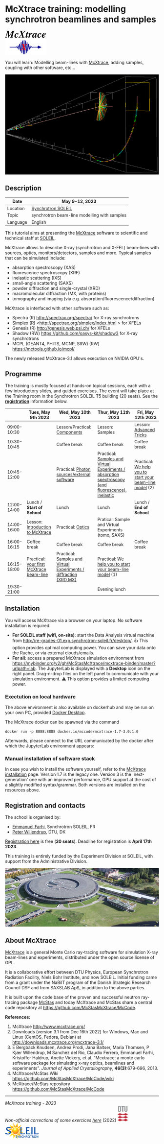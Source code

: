 # McXtrace training: modelling synchrotron beamlines and samples

![McXtrace](images/mcxtrace-logo.png  "McXtrace")

You will learn: Modelling beam-lines with [McXtrace](http://www.mcxtrace.org/), adding samples, coupling with other software, etc...

![McXtrace diff](images/mcxtrace-diff.png  "McXtrace diff")

## Description

| Date | May 9-12, 2023 |
| --------|-------------------|
|Location |  	[Synchrotron SOLEIL](https://www.synchrotron-soleil.fr/fr) |
| Topic | synchrotron beam-line modelling with samples |
| Language | English |

This tutorial aims at presenting the [McXtrace](http://www.mcxtrace.org) software to scientific and technical staff at [SOLEIL](https://www.synchrotron-soleil.fr/fr).

McXtrace allows to describe X-ray (synchrotron and X-FEL) beam-lines with sources, optics, monitors/detectors, samples and more. 
Typical samples that can be simulated include:
- absorption spectroscopy (XAS)
- fluorescence spectroscopy (XRF)
- inelastic scattering (IXS)
- small-angle scattering (SAXS)
- powder diffraction and single-crystal (XRD)
- macromolecular diffraction (MX, with proteins)
- tomography and imaging (via e.g. absorption/fluorescence/diffraction)

McXtrace is interfaced with other software such as:
- Spectra (R) <http://spectrax.org/spectra/> for X-ray synchrotrons
- Simplex (R) <http://spectrax.org/simplex/index.html > for XFELs
- Genesis (R) <http://genesis.web.psi.ch/> for XFELs
- Shadow (RW) <https://github.com/oasys-kit/shadow3> for X-ray synchrotrons
- MCPL (GEANT4, PHITS, MCNP, SRW) (RW) <https://mctools.github.io/mcpl/>

The newly released McXtrace-3.1 allows execution on NVIDIA GPU's.

## Programme

The training is mostly focused at hands-on topical sessions, each with a few introductory slides, and guided exercises. The event will take place at the Training room in the Synchrotron SOLEIL T5 building (20 seats). See the **[registration](https://indico.synchrotron-soleil.fr/e/mcxtrace2023)** information below.

|       |  Tues, May 9th 2023 | Wed, May 10th 2023 | Thur, May 11th 2023 | Fri, May 12th 2023 |
|-------|-------------------|----------------------------|----------------------------|-----------------------|
| 09:00-10:30 | |  Lesson/Practical: [Components](https://github.com/McStasMcXtrace/Schools/tree/master/2023/SOLEIL_May_2023/Day2_Thursday_March_10th/3_Components) | Lesson: Samples | Lesson: [Advanced Tricks](https://github.com/McStasMcXtrace/Schools/tree/master/2023/SOLEIL_May_2023/Day3_Friday_March_11th/7_Advanced_Tricks) | 
| 10:30-10:45 | |	Coffee break | Coffee break | Coffee break |
| 10:45-12:00 | | Practical: [Photon sources/external software](https://github.com/McStasMcXtrace/Schools/tree/master/2023/SOLEIL_May_2023/Day2_Thursday_March_10th/4_Sources) | Practical: [Samples and Virtual Experiments / absorption spectroscopy (and fluorescence), inelastic](https://github.com/McStasMcXtrace/Schools/tree/master/2023/SOLEIL_May_2023/Day3_Friday_March_11th/8_Practical_Virtual_Exp_spectroscopy) | Practical: [We help you to start your beam-line model](https://github.com/McStasMcXtrace/Schools/tree/master/2023/SOLEIL_May_2023/Day3_Friday_March_11th/9_Starting_your_own_beam_line) (2) |
| 12:00-14:00 |	Lunch / **Start of School** |	Lunch | Lunch | Lunch / **End of School** |
| 14:00-16:00 |Lesson: [Introduction to McXtrace](https://github.com/McStasMcXtrace/Schools/tree/master/2023/SOLEIL_May_2023/Day1_Wednesday_March_9th/1_Introduction)  | Practical: [Optics](https://github.com/McStasMcXtrace/Schools/tree/master/2023/SOLEIL_May_2023/Day2_Thursday_March_10th/5_Optics) | Pratical: Sample and Virtual Experiments (tomo, SAXS) | |
| 16:00-16:15 |	Coffee break |	Coffee break |	Coffee break |	Coffee break |
| 16:15-18:00 |Practical: [your first McXtrace beam-line](https://github.com/McStasMcXtrace/Schools/tree/master/2023/SOLEIL_May_2023/Day1_Wednesday_March_9th/2_1st_Beamline) | Practical: [Samples and Virtual Experiments / diffraction (XRD,MX)](https://github.com/McStasMcXtrace/Schools/tree/master/2023/SOLEIL_May_2023/Day2_Thursday_March_10th/6_Practical_Virtual_Exp_diffraction)  | Practical: [We help you to start your beam-line model](https://github.com/McStasMcXtrace/Schools/tree/master/2023/SOLEIL_May_2023/Day3_Friday_March_11th/9_Starting_your_own_beam_line) (1) | |
| 19:30-21:00 | | | Evening lunch | |

## Installation

You will access McXtrace via a browser on your laptop. No software installation is required.

- **For SOLEIL staff (wifi, on-site)**: start the Data Analysis virtual machine from <http://re-grades-01.exp.synchrotron-soleil.fr/desktop/>. :+1: This option provides optimal computing power. You can save your data onto the Ruche, or via external clouds/emails.
- **For all**: access a prepared McXtrace simulation environment from <https://mybinder.org/v2/gh/McStasMcXtrace/mcxtrace-binder/master?urlpath=lab>. The JupyterLab is displayed with a __Desktop__ icon on the right panel. Drag-n-drop files on the left panel to communicate with your simulation environment. :warning: This option provides a limited computing power.

### Exectution on local hardware
The above environment is also available on dockerhub and may be run on your own PC, provided [Docker Desktop](https://www.docker.com/products/docker-desktop).

The McXtrace docker can be spawned via the command
```
docker run -p 8888:8888 docker.io/mccode/mcxtrace-1.7-3.0:1.0
```
Afterwards, please connect to the URL communicated by the docker after which the JupyterLab environment appears:

### Manual installation of software stack
In case you wish to install the software yourself, refer to the [McXtrace installation](http://mcxtrace.org/download/) page. Version 1.7 is the legacy one. Version 3 is the 'next-generation' one with an improved performance, GPU support at the cost of a slightly modified syntax/grammar. Both versions are installed on the resources above.

## Registration and contacts

The school is organised by:

- [Emmanuel Farhi](emmanuel.farhi@synchrotron-soleil.fr), Synchrotron SOLEIL, FR 
- [Peter Willendrup](https://www.fysik.dtu.dk/english/Research/NEXMAP/About-NEXMAP/Staff/Person?id=38697&tab=2&qt=dtupublicationquery), DTU, DK

[Registration here](https://indico.synchrotron-soleil.fr/e/mcxtrace2023) is free (**20 seats**). Deadline for registration is **April 17th 2023**.

This training is entirely funded by the Experiment Division at SOLEIL, with support from the Administrative Division.

![SOLEIL](images/19095652_1767452143270648_7625920286961398719_o.resized.jpg  "SOLEIL")

## About McXtrace

[McXtrace](http://www.mcxtrace.org/) is a general Monte Carlo ray-tracing software for simulation X-ray beam-lines and experiments, distributed under the open source license of GPL.

It is a collaborative effort between DTU Physics, European Synchrotron Radiation Facility, Niels Bohr Institute, and now SOLEIL. Initial funding came from a grant under the NaBiIT program of the Danish Strategic Research Council DSF and from SAXSLAB ApS, in addition to the above parties.

It is built upon the code base of the proven and successful neutron ray-tracing package [McStas](http://mcstas.org/) and today McXtrace and McStas share a central code repository at https://github.com/McStasMcXtrace/McCode.

**References:**

1. McXtrace http://www.mcxtrace.org/
2. Downloads (version 3.1 from Dec 16th 2022) for Windows, Mac and Linux (CentOS, Fedora, Debian) at http://downloads.mcxtrace.org/mcxtrace-3.1/
3. E Bergbäck Knudsen, Andrea Prodi, Jana Baltser, Maria Thomsen, P Kjær Willendrup, M Sanchez del Rio, Claudio Ferrero, Emmanuel Farhi, Kristoffer Haldrup, Anette Vickery, et al. "Mcxtrace: a monte carlo software package for simulating x-ray optics, beamlines and experiments". _Journal of Applied Crystallography_, **46(3)**:679-696, 2013.
4. McXtrace/McStas Wiki https://github.com/McStasMcXtrace/McCode/wiki
5. McXtrace/McStas repository https://github.com/McStasMcXtrace/McCode

***
*McXtrace training - 2023*  
*Non-official corrections of some exercices [here](https://github.com/antoinepado/Corrections_School_March_2022)*  (2022)
![DTU](images/dtu_logo.gif  "DTU")
![SOLEIL](images/soleil-logo.png  "SOLEIL")

